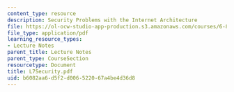 ```yaml
---
content_type: resource
description: Security Problems with the Internet Architecture
file: https://ol-ocw-studio-app-production.s3.amazonaws.com/courses/6-829-computer-networks-fall-2002/b6082aa6d5f2d006522067a4be4d36d8_L7Security.pdf
file_type: application/pdf
learning_resource_types:
- Lecture Notes
parent_title: Lecture Notes
parent_type: CourseSection
resourcetype: Document
title: L7Security.pdf
uid: b6082aa6-d5f2-d006-5220-67a4be4d36d8
---
```

